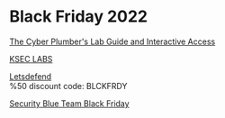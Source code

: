 # Black Friday 2022

[The Cyber Plumber's Lab Guide and Interactive Access](https://opsdisk.gumroad.com/l/cphlab/blackfriday2022)

[KSEC LABS](https://labs.ksec.co.uk/black-friday-sale/)

[Letsdefend](https://letsdefend.io/)  
%50 discount code: BLCKFRDY

[Security Blue Team Black Friday](https://securityblue.team/black-friday/) 
